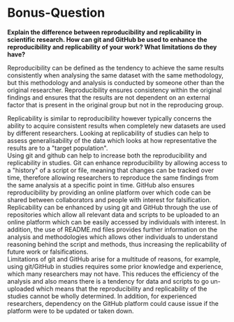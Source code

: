 # Bonus-Question  
**Explain the difference between reproducibility and replicability in scientific research. How can git and GitHub be used to enhance the reproducibility and replicability of your work? What limitations do they have?**  

Reproducibility can be defined as the tendency to achieve the same results consistently when analysing the same dataset with the same methodology, but this methodology and analysis is conducted by someone other than the original researcher. Reproducibility ensures consistency within the original findings and ensures that the results are not dependent on an external factor that is present in the original group but not in the reproducing group.  

Replicability is similar to reproducibility however typically concerns the ability to acquire consistent results when completely new datasets are used by different researchers. Looking at replicability of studies can help to assess generalisability of the data which looks at how representative the results are to a "target population".  
Using git and github can help to increase both the reproducibility and replicability in studies. Git can enhance reproducibility by allowing access to a "history" of a script or file, meaning that changes can be tracked over time, therefore allowing researchers to reproduce the same findings from the same analysis at a specific point in time. GitHub also ensures reproducibility by providing an online platform over which code can be shared between collaborators and people with interest for falsification. 
Replicability can be enhanced by using git and GitHub through the use of repositories which allow all relevant data and scripts to be uploaded to an online platform which can be easily accessed by individuals with interest. In addition, the use of README.md files provides further information on the analysis and methodologies which allows other individuals to understand reasoning behind the script and methods, thus increasing the replicability of future work or falsifications.  
Limitations of git and GitHub arise for a multitude of reasons, for example, using git/GitHub in studies requires some prior knowledge and experience, which many researchers may not have. This reduces the efficiency of the analysis and also means there is a tendency for data and scripts to go un-uploaded which means that the reproducibility and replicability of the studies cannot be wholly determined. In addition, for experienced researchers, dependency on the GitHub platform could cause issue if the platform were to be updated or taken down. 
